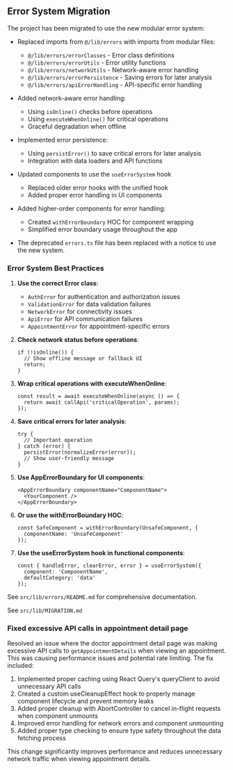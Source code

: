 ## Error System Migration

The project has been migrated to use the new modular error system:

- Replaced imports from `@/lib/errors` with imports from modular files:
  - `@/lib/errors/errorClasses` - Error class definitions
  - `@/lib/errors/errorUtils` - Error utility functions
  - `@/lib/errors/networkUtils` - Network-aware error handling
  - `@/lib/errors/errorPersistence` - Saving errors for later analysis
  - `@/lib/errors/apiErrorHandling` - API-specific error handling

- Added network-aware error handling:
  - Using `isOnline()` checks before operations
  - Using `executeWhenOnline()` for critical operations
  - Graceful degradation when offline

- Implemented error persistence:
  - Using `persistError()` to save critical errors for later analysis
  - Integration with data loaders and API functions

- Updated components to use the `useErrorSystem` hook
  - Replaced older error hooks with the unified hook
  - Added proper error handling in UI components

- Added higher-order components for error handling:
  - Created `withErrorBoundary` HOC for component wrapping
  - Simplified error boundary usage throughout the app

- The deprecated `errors.ts` file has been replaced with a notice to use the new system.

### Error System Best Practices

1. **Use the correct Error class**:
   - `AuthError` for authentication and authorization issues
   - `ValidationError` for data validation failures
   - `NetworkError` for connectivity issues
   - `ApiError` for API communication failures
   - `AppointmentError` for appointment-specific errors

2. **Check network status before operations**:
   ```tsx
   if (!isOnline()) {
     // Show offline message or fallback UI
     return;
   }
   ```

3. **Wrap critical operations with executeWhenOnline**:
   ```tsx
   const result = await executeWhenOnline(async () => {
     return await callApi('criticalOperation', params);
   });
   ```

4. **Save critical errors for later analysis**:
   ```tsx
   try {
     // Important operation
   } catch (error) {
     persistError(normalizeError(error));
     // Show user-friendly message
   }
   ```

5. **Use AppErrorBoundary for UI components**:
   ```tsx
   <AppErrorBoundary componentName="ComponentName">
     <YourComponent />
   </AppErrorBoundary>
   ```

6. **Or use the withErrorBoundary HOC**:
   ```tsx
   const SafeComponent = withErrorBoundary(UnsafeComponent, {
     componentName: 'UnsafeComponent'
   });
   ```

7. **Use the useErrorSystem hook in functional components**:
   ```tsx
   const { handleError, clearError, error } = useErrorSystem({
     component: 'ComponentName',
     defaultCategory: 'data'
   });
   ```

See `src/lib/errors/README.md` for comprehensive documentation.

See `src/lib/MIGRATION.md`

### Fixed excessive API calls in appointment detail page

Resolved an issue where the doctor appointment detail page was making excessive API calls to `getAppointmentDetails` when viewing an appointment. This was causing performance issues and potential rate limiting. The fix included:

1. Implemented proper caching using React Query's queryClient to avoid unnecessary API calls
2. Created a custom useCleanupEffect hook to properly manage component lifecycle and prevent memory leaks
3. Added proper cleanup with AbortController to cancel in-flight requests when component unmounts
4. Improved error handling for network errors and component unmounting
5. Added proper type checking to ensure type safety throughout the data fetching process

This change significantly improves performance and reduces unnecessary network traffic when viewing appointment details.